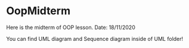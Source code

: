 # OopMidterm
Here is the midterm of OOP lesson. Date: 18/11/2020 

You can find UML diagram and Sequence diagram inside of UML folder!
